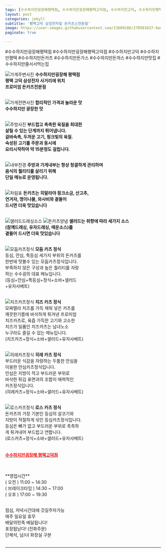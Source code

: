 ```yaml
---
tags: [수수하지만굉장해평택점, 수수하지만굉장해평택고덕점, 수수하지만고덕, 수수하지만평택, 수수하지만돈카츠, 수수하지만돈가스, 수수하지만돈까스, 수수하지만맛집, 수수하지만줄서서먹는집]
layout: post
categories: jekyll
subtitle: '평택고덕 삼성전자앞 돈카츠스전문점'
image: https://user-images.githubusercontent.com/13609186/270501637-9ace0b48-5cad-4ba3-9745-7cdb68b7eea3.jpeg
paginate: true

---
```


#수수하지만굉장해평택점 #수수하지만굉장해평택고덕점 #수수하지만고덕 #수수하지만평택 #수수하지만돈카츠 #수수하지만돈가스 #수수하지만돈까스 #수수하지만맛집 #수수하지만줄서서먹는집


![가게주변사진](https://user-images.githubusercontent.com/13609186/271770872-22828236-604f-4679-af64-2ad8540ae0c9.jpg)
**수수하지만굉장해 평택점** <br>
**평택 고덕 삼성전자 사거리에 위치** <br>
**프로미엄 돈카츠전문점** <br>
<br>

![가게전면사진](https://user-images.githubusercontent.com/13609186/271770893-367445b5-a61d-46dd-9946-659f2d4480a8.jpg)
**합리적인 가격과 놀라운 맛** <br>
**수수하지만 광장한 맛** <br>
<br>

![주방사진](https://user-images.githubusercontent.com/13609186/270501620-b03a882e-f4c6-4317-b382-505aa437c0a0.jpg)
**부드럽고 촉촉한 육질을 최대한** <br>
**살릴 수 있는 단계까지 튀어냅니다.** <br>
**겉바속촉, 두꺼운 고기, 핑크빛의 육질.** <br>
**숙성된 고기를 주문과 동시에** <br>
**요리시작하여 약 15분정도 걸립니다.** <br>
<br>

![내부전경](https://user-images.githubusercontent.com/13609186/270501640-bf333309-a5d2-4ca7-b094-253faa92996c.jpg)
**주방과 가게내부는 항상 청결하게 관리하며** <br>
**음식의 퀄리티를 살리기 위해** <br>
**단일 메뉴로 운영됩니다.** <br>
<br>

![차림표](https://user-images.githubusercontent.com/13609186/271770919-42ec4798-ea43-45e4-9822-3b4dfcefe6db.jpg)
**돈카츠는 히말라야 핑크소금, 산고추,** <br>
**연겨자, 명이나물, 와사비와 곁들어** <br>
**드시면 더욱 맛있습니다** <br>
<br>

![샐러드드레싱소스](https://user-images.githubusercontent.com/13609186/271770952-b756427f-0aca-4445-94fd-000ff17e68a0.jpg)
![돈카츠양념](https://user-images.githubusercontent.com/13609186/271771994-93854d41-fe5e-425d-82f7-4263876dd05d.jpg)
**셀러드는 취향에 따라 세가지 소스** <br>
**(참깨드레싱, 유자드레싱, 매운소스)를** <br>
**곁들어 드시면 더욱 맛있습니다** <br>
<br>

![모둠카츠정식](https://user-images.githubusercontent.com/13609186/270501425-58190f33-c164-4dc4-8bd2-f40454cb29be.jpg)
**모둠 카츠 정식** <br>
등심, 안심, 특등심 세가지 부위의 돈카츠를<br>
한번에 맛볼수 있는 모둠카츠정식입니다.<br>
부족하지 않은 구성과 높은 퀄리티를 자랑<br>
하는 수수굉의 대표 메뉴입니다.<br>
(등심+안심+특등심+정식+소바+샐러드<br>
+유자샤베트)<br>
<br>

![치즈카츠정식](https://user-images.githubusercontent.com/13609186/270501572-4a80d177-1869-4df1-802c-59e4deb43b8b.jpg)
**치즈 카츠 정식** <br>
모짜렐라 치즈를 가득 채워 넣은 카츠를<br>
깨끗한기름에 바삭하게 튀겨낸 프로미엄<br>
치즈카츠로, 육즙 가득한 고기와 고소한<br>
치즈가 일품인 치즈카츠는 남녀노소<br>
누구라도 즐길 수 있는 메뉴입니다.<br>
(치즈카즈+정식+소바+샐러드+유자샤베트)<br>
<br>

![히레카츠정식](https://user-images.githubusercontent.com/13609186/270501589-2d4c86e2-bd37-4b9b-a413-3110310c92f7.jpg)
**히레 카츠 정식** <br>
부드러운 식감을 자랑하는 두툼한 안심을<br>
이용한 안심카츠정식입니다.<br>
안심은 지방이 적고 부드러운 부위로<br>
바삭한 튀김 표면과의 조합이 매력적인<br> 
카츠정식입니다.<br>
(히레카즈+정식+소바+샐러드+유자샤베트) <br>
<br>

![로스카츠정식](https://user-images.githubusercontent.com/13609186/270501419-da563ecd-35ab-48ea-969f-ff439f13b7ad.jpg)
**로스 카츠 정식** <br>
돈카츠의 가장 기본인 등심의 살코기와 <br> 
지방이 적절하게 섞인 등심카츠정식입니다.<br>
등심은 뼈가 없고 부드러운 부위로 촉촉하 <br>
게 튀겨내어 부드럽고 연합니다.<br>
(로스카츠+정식+소바+샐러드+유자샤베트) <br>
<br>
<br>
[<span style="color:red">**수수하지만굉장해 평택고덕점**</span>](https://naver.me/xvtdWQmp)

<br>
<br>
**영업시간**
<br>
( 오전 )  11:00 ~ 14:30<br>
( 브레이크타임 )  14:30 ~ 17:00<br>
( 오후 )  17:00 ~ 19:30<br>
<br>

점심, 저녁시간대에 갓길주차가능<br>
매주 일요일 휴무<br>
배달의민족 배달됩니다!<br>
포장됩닏다! (전화주문)<br>
단체석, 남/녀 화장실 구분<br>
<br>

---

